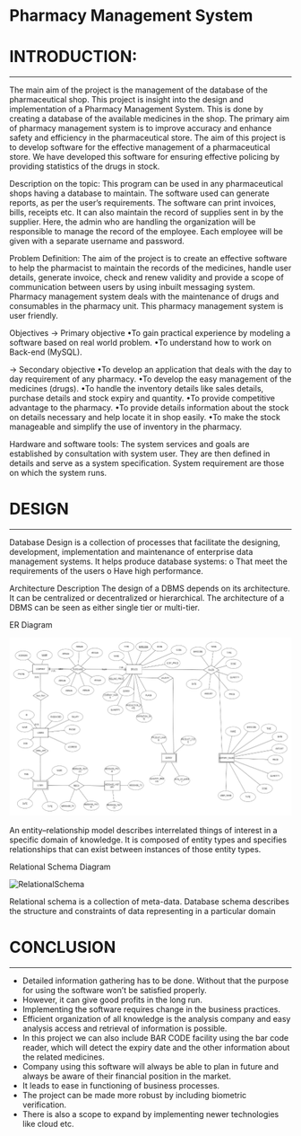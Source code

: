 # Pharmacy Management System
# INTRODUCTION:
______________________________________________________________________________________________________________________________________________________________________
The main aim of the project is the management of the database of the pharmaceutical shop. This project is insight into the design and implementation of a Pharmacy Management System. This is done by creating a database of the available medicines in the shop. The primary aim of pharmacy management system is to improve accuracy and enhance safety and efficiency in the pharmaceutical store. The aim of this project is to develop software for the effective management of a pharmaceutical store. We have developed this software for ensuring effective policing by providing statistics of the drugs in stock.

Description on the topic:
This program can be used in any pharmaceutical shops having a database to maintain. The software used can generate reports, as per the user’s requirements. The software can print invoices, bills, receipts etc. It can also maintain the record of supplies sent in by the supplier. Here, the admin who are handling the organization will be responsible to manage the record of the employee. Each employee will be given with a separate username and password.

Problem Definition:
The aim of the project is to create an effective software to help the pharmacist to maintain the records of the medicines, handle user details, generate invoice, check and renew validity and provide a scope of communication between users by using inbuilt messaging system. Pharmacy management system deals with the maintenance of drugs and consumables in the pharmacy unit. This pharmacy management system is user friendly.

Objectives
-> Primary objective
•To gain practical experience by modeling a software based on real world problem.
•To understand how to work on Back-end (MySQL).

-> Secondary objective
•To develop an application that deals with the day to day requirement of any pharmacy.
•To develop the easy management of the medicines (drugs).
•To handle the inventory details like sales details, purchase details and stock expiry and quantity.
•To provide competitive advantage to the pharmacy.
•To provide details information about the stock on details necessary and help locate it in shop easily.
•To make the stock manageable and simplify the use of inventory in the pharmacy.

Hardware and software tools:
The system services and goals are established by consultation with system user. They are then defined in details and serve as a system specification. System requirement are those on which the system runs.


# DESIGN  
________________________________________________________________________________________________________________________________________________________________

Database Design is a collection of processes that facilitate the designing, development, implementation and maintenance of enterprise data management systems.
It helps produce database systems:
o That meet the requirements of the users
o Have high performance.


Architecture Description
The design of a DBMS depends on its architecture. It can be centralized or decentralized or hierarchical. The architecture of a DBMS can be seen as either single tier or multi-tier.

ER Diagram

![alt text](https://github.com/soumil-konar/Pharmacy_Management_System/blob/main/ER_diagram.png)

An entity–relationship model describes interrelated things of interest in a specific domain of knowledge. It is composed of entity types and specifies relationships that can exist between instances of those entity types.

Relational Schema Diagram

<img width="505" alt="RelationalSchema" src="https://user-images.githubusercontent.com/71720798/202801745-fa1bf9be-c793-4187-8e54-56ac7e1667a7.png">

Relational schema is a collection of meta-data. Database schema describes the structure and constraints of data representing in a particular domain




# CONCLUSION
_____________________________________________________________________________________________________________________________________________________________________
- Detailed information gathering has to be done. Without that the purpose for using the software won’t be satisfied properly.
- However, it can give good profits in the long run.
- Implementing the software requires change in the business practices.
- Efficient organization of all knowledge is the analysis company and easy analysis access and retrieval of information is possible.
- In this project we can also include BAR CODE facility using the bar code reader, which will detect the expiry date and the other information about the related medicines.
- Company using this software will always be able to plan in future and always be aware of their financial position in the market.
- It leads to ease in functioning of business processes.
- The project can be made more robust by including biometric verification.
- There is also a scope to expand by implementing newer technologies like cloud etc.

